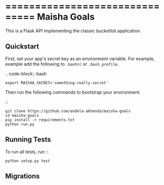 ===============================
Maisha Goals
===============================

This is a Flask API implementing the classic bucketlist application.


Quickstart
----------

First, set your app's secret key as an environment variable. For example, example add the following to ``.bashrc`` or ``.bash_profile``.

.. code-block:: bash

    export MAISHA_SECRET='something-really-secret'


Then run the following commands to bootstrap your environment.


::

    git clone https://github.com/andela-akhenda/maisha-goals
    cd maisha-goals
    pip install -r requirements.txt
    python run.py




Running Tests
-------------

To run all tests, run ::

    python setup.py test


Migrations
----------


